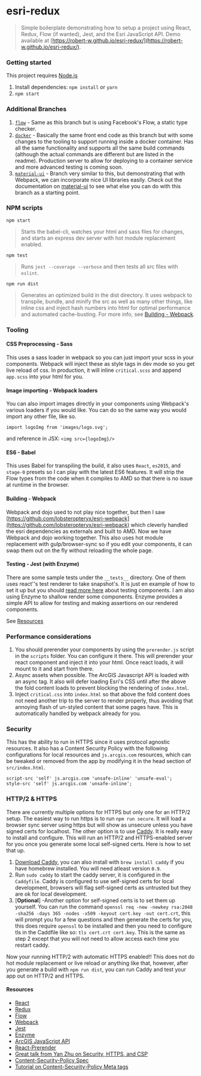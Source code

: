 # esri-redux
> Simple boilerplate demonstrating how to setup a project using React, Redux, Flow (if wanted), Jest, and the Esri JavaScript API. Demo available at [https://robert-w.github.io/esri-redux/](https://robert-w.github.io/esri-redux/).

### Getting started
This project requires [Node.js](https://nodejs.org/en/)

1. Install dependencies: `npm install` or `yarn`
2. `npm start`

### Additional Branches
1. [`flow`](https://github.com/Robert-W/esri-redux/tree/flow) - Same as this branch but is using Facebook's Flow, a static type checker.
2. [`docker`](https://github.com/Robert-W/esri-redux/tree/docker) - Basically the same front end code as this branch but with some changes to the tooling to support running inside a docker container. Has all the same functionality and supports all the same build commands (although the actual commands are different but are listed in the readme). Production server to allow for deploying to a container service and more advanced testing is coming soon.
3. [`material-ui`](https://github.com/Robert-W/esri-redux/tree/material-ui) - Branch very similar to this, but demonstrating that with Webpack, we can incorporate nice UI libraries easily. Check out the documentation on [material-ui](http://www.material-ui.com/) to see what else you can do with this branch as a starting point.

### NPM scripts
`npm start`
> Starts the babel-cli, watches your html and sass files for changes, and starts an express dev server with hot module replacement enabled.

`npm test`
> Runs `jest --coverage --verbose` and then tests all src files with `eslint`.

`npm run dist`
> Generates an optimized build in the dist directory. It uses webpack to transpile, bundle, and minify the src as well as many other things, like inline css and inject hash numbers into html for optimal performance and automated cache-busting. For more info, see [Building - Webpack](#building---webpack).

### Tooling

#### CSS Preprocessing - Sass
This uses a sass loader in webpack so you can just import your scss in your components. Webpack will inject these as style tags in dev mode so you get live reload of css. In production, it will inline `critical.scss` and append `app.scss` into your html for you.

#### Image importing - Webpack loaders
You can also import images directly in your components using Webpack's various loaders if you would like. You can do so the same way you would import any other file, like so.

`import logoImg from 'images/logo.svg';`

and reference in JSX: `<img src={logoImg}/>`

#### ES6 - Babel
This uses Babel for transpiling the build, it also uses `React`, `es2015`, and `stage-0` presets so I can play with the latest ES6 features.  It will strip the Flow types from the code when it compiles to AMD so that there is no issue at runtime in the browser.

#### Building - Webpack
Webpack and dojo used to not play nice together, but then I saw [https://github.com/lobsteropteryx/esri-webpack](https://github.com/lobsteropteryx/esri-webpack) which cleverly handled the esri dependencies as externals and built to AMD.  Now we have Webpack and dojo working together.  This also uses hot module replacement with gulp/browser-sync so if you edit your components, it can swap them out on the fly without reloading the whole page.

#### Testing - Jest (with Enzyme)
There are some sample tests under the `__tests__` directory. One of them uses react''s test renderer to take snapshot's. It is just en example of how to set it up but you should [read more here](https://facebook.github.io/jest/docs/tutorial-react.html#content) about testing components. I am also using Enzyme to shallow render some components. Enzyme provides a simple API to allow for testing and making assertions on our rendered components.

See [Resources](#resources)


### Performance considerations
1. You should prerender your components by using the `prerender.js` script in the `scripts` folder. You can configure it there. This will prerender your react component and inject it into your html. Once react loads, it will mount to it and start from there.
2. Async assets when possible. The ArcGIS Javascript API is loaded with an async tag. It also will defer loading Esri's CSS until after the above the fold content loads to prevent blocking the rendering of `index.html`.
3. Inject `critical.css` into `index.html` so that above the fold content does not need another trip to the server to render properly, thus avoiding that annoying flash of un-styled content that some pages have. This is automatically handled by webpack already for you.

### Security
This has the ability to run in HTTPS since it uses protocol agnostic resources. It also has a Content Security Policy with the following configurations for local resources and `js.arcgis.com` resources, which can be tweaked or removed from the app by modifying it in the head section of `src/index.html`.

```
script-src 'self' js.arcgis.com 'unsafe-inline' 'unsafe-eval';
style-src 'self' js.arcgis.com 'unsafe-inline';
```

### HTTP/2 & HTTPS
There are currently multiple options for HTTPS but only one for an HTTP/2 setup. The easiest way to run https is to run `npm run secure`.  It will load a browser sync server using https but will show as unsecure unless you have signed certs for localhost. The other option is to use [Caddy](https://caddyserver.com/).  It is really easy to install and configure.  This will run an HTTP/2 and HTTPS-enabled server for you once you generate some local self-signed certs.  Here is how to set that up.

1. [Download Caddy](https://caddyserver.com/docs/getting-started), you can also install with `brew install caddy` if you have homebrew installed. You will need atleast version `0.9`.
2. Run `sudo caddy` to start the caddy server, it is configured in the `Caddyfile`. Caddy is configured to use self-signed certs for local development, browsers will flag self-signed certs as untrusted but they are ok for local development.
3. [**Optional**] -Another option for self-signed certs is to set them up yourself. You can run the command `openssl req -new -newkey rsa:2048 -sha256 -days 365 -nodes -x509 -keyout cert.key -out cert.crt`, this will prompt you for a few questions and then generate the certs for you, this does require `openssl` to be installed and then you need to configure tls in the Caddfile like so: `tls cert.crt cert.key`. This is the same as step 2 except that you will not need to allow access each time you restart caddy.

Now your running HTTP/2 with automatic HTTPS enabled!! This does not do hot module replacement or live reload or anything like that, however, after you generate a build with `npm run dist`, you can run Caddy and test your app out on HTTP/2 and HTTPS.

#### Resources
* [React](https://facebook.github.io/react/)
* [Redux](http://redux.js.org/)
* [Flow](http://flowtype.org/)
* [Webpack](https://webpack.github.io/)
* [Jest](https://facebook.github.io/jest/)
* [Enzyme](http://airbnb.io/enzyme/)
* [ArcGIS JavaScript API](https://js.arcgis.com)
* [React-Prerender](https://github.com/Robert-W/react-prerender)
* [Great talk from Yan Zhu on Security, HTTPS, and CSP](https://www.youtube.com/watch?v=CDdYu2CJ-SU)
* [Content-Security-Policy Spec](https://www.w3.org/TR/CSP/)
* [Tutorial on Content-Security-Policy Meta tags](http://www.html5rocks.com/en/tutorials/security/content-security-policy/)
